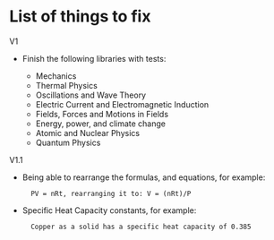 List of things to fix
===

V1

- Finish the following libraries with tests:

    - Mechanics
    - Thermal Physics
    - Oscillations and Wave Theory
    - Electric Current and Electromagnetic Induction
    - Fields, Forces and Motions in Fields
    - Energy, power, and climate change
    - Atomic and Nuclear Physics
    - Quantum Physics

V1.1

- Being able to rearrange the formulas, and equations,
    for example:

        PV = nRt, rearranging it to: V = (nRt)/P

- Specific Heat Capacity constants,
    for example:

        Copper as a solid has a specific heat capacity of 0.385